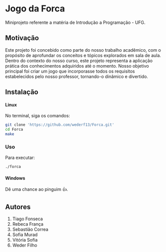 # Jogo da Forca
Miniprojeto referente a matéria de Introdução a Programação - UFG.

## Motivação 
Este projeto foi concebido como parte do nosso trabalho acadêmico, com o propósito de aprofundar os conceitos e tópicos explorados em sala de aula. Dentro do contexto do nosso curso, este projeto representa a aplicação prática dos conhecimentos adquiridos até o momento. Nosso objetivo principal foi criar um jogo que incorporasse todos os requisitos estabelecidos pelo nosso professor, tornando-o dinâmico e divertido.

## Instalação 

#### Linux

No terminal, siga os comandos: 

```bash
git clone 'https://github.com/wederf13/Forca.git'
cd Forca
make
```
### Uso
Para executar:
```bash
./forca
```

#### Windows
Dê uma chance ao pinguim 👍.

## Autores

1. Tiago Fonseca
2. Rebeca França
3. Sebastião Correa
4. Sofia Murad
5. Vitória Sofia
6. Weder Filho

